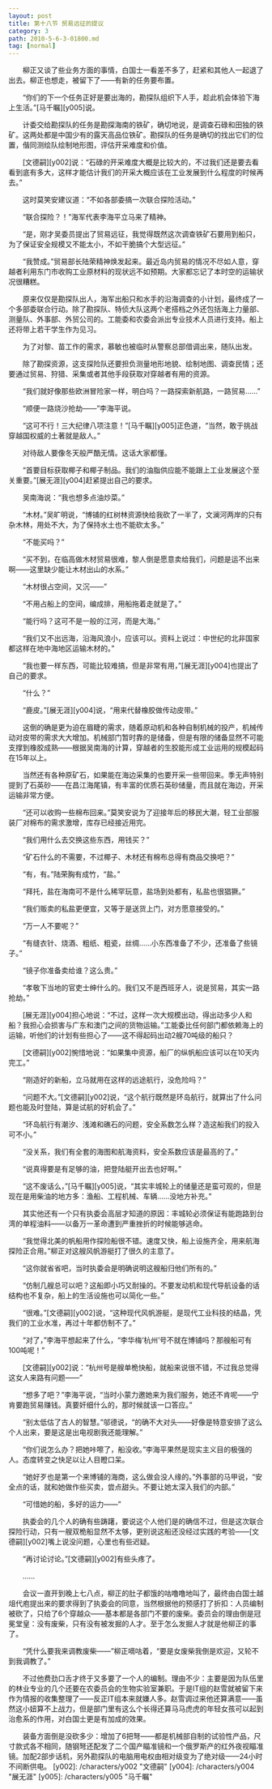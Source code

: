 ```yaml
---
layout: post
title: 第十八节 贸易远征的提议
category: 3
path: 2010-5-6-3-01800.md
tag: [normal]
---
```


　　柳正又谈了些业务方面的事情，白国士一看差不多了，赶紧和其他人一起退了出去。柳正也想走，被留下了——有新的任务要布置。

　　“你们的下一个任务正好是要出海的，勘探队组织下人手，趁此机会体验下海上生活。”[马千瞩][y005]说。

　　计委交给勘探队的任务是勘探海南的铁矿，确切地说，是调查石碌和田独的铁矿。这两处都是中国少有的露天高品位铁矿。勘探队的任务是确切的找出它们的位置，偕同测绘队绘制地形图，评估开采难度和价值。

　　[文德嗣][y002]说：“石碌的开采难度大概是比较大的，不过我们还是要去看看到底有多大，这样才能估计我们的开采大概应该在工业发展到什么程度的时候再去。”

　　这时莫笑安建议道：“不如各部委搞一次联合探险活动。”

　　“联合探险？！”海军代表李海平立马来了精神。

　　“是，刚才吴委员提出了贸易远征，我觉得既然这次调查铁矿石要用到船只，为了保证安全规模又不能太小，不如干脆搞个大型远征。”

　　“我赞成。”贸易部长陆荣精神焕发起来。最近岛内贸易的情况不尽如人意，穿越者利用东门市收购工业原材料的现状远不如预期。大家都忘记了本时空的运输状况很糟糕。

　　原来仅仅是勘探队出人，海军出船只和水手的沿海调查的小计划，最终成了一个多部委联合行动。除了勘探队、特侦大队这两个老搭档之外还包括海上力量部、测量队、外事部、外贸公司的。工能委和农委会派出专业技术人员进行支持。船上还将带上若干学生作为见习。

　　为了对黎、苗工作的需求，慕敏也被临时从警察总部借调出来，随队出发。

　　除了勘探资源，这支探险队还要担负测量地形地貌、绘制地图、调查民情；还要通过贸易、狩猎、采集或者其他手段获取对穿越者有用的资源。

　　“我们就好像那些欧洲冒险家一样，明白吗？一路探索新航路，一路贸易……”

　　“顺便一路烧沙抢劫——”李海平说。

　　“这可不行！三大纪律八项注意！”[马千瞩][y005]正色道，“当然，敢于挑战穿越国权威的土著就是敌人。”

　　对待敌人要像冬天般严酷无情。这话大家都懂。

　　“首要目标获取椰子和椰子制品。我们的油脂供应能不能跟上工业发展这个至关重要。”[展无涯][y004]赶紧提出自己的要求。

　　吴南海说：“我也想多点油炒菜。”

　　“木材。”吴旷明说，“博铺的红树林资源快给我砍了一半了，文澜河两岸的只有杂木林，用处不大，为了保持水土也不能砍太多。”

　　“不能买吗？”

　　“买不到，在临高做木材贸易很难，黎人倒是愿意卖给我们，问题是运不出来啊——这里缺少能让木材出山的水系。”

　　“木材很占空间，又沉——”

　　“不用占船上的空间，编成排，用船拖着走就是了。”

　　“能行吗？这可不是一般的江河，而是大海。”

　　“我们又不出远海，沿海风浪小，应该可以。资料上说过：中世纪的北非国家都这样在地中海地区运输木材的。”

　　“我也要一样东西，可能比较难搞，但是非常有用，”[展无涯][y004]也提出了自己的要求。

　　“什么？”

　　“鹿皮。”[展无涯][y004]说，“用来代替橡胶做传动皮带。”

　　这倒的确是更为迫在眉睫的需求，随着原动机和各种自制机械的投产，机械传动对皮带的需求大大增加。机械部门暂时靠的是储备，但是有限的储备显然不可能支撑到橡胶成熟——根据吴南海的计算，穿越者的生胶能形成工业运用的规模起码在15年以上。

　　当然还有各种原矿石，如果能在海边采集的也要开采一些带回来。季无声特别提到了石英砂——在昌江海尾镇，有丰富的优质石英砂储量，而且就在海边，开采运输非常方便。

　　“还可以收购一些棉布回来。”莫笑安说为了迎接年后的移民大潮，轻工业部服装厂对棉布的需求激增，库存已经接近用完。

　　“我们用什么去交换这些东西，用钱买？”

　　“矿石什么的不需要，不过椰子、木材还有棉布总得有商品交换吧？”

　　“有，有。”陆荣胸有成竹，“盐。”

　　“拜托，盐在海南可不是什么稀罕玩意，盐场到处都有，私盐也很猖獗。”

　　“我们贩卖的私盐更便宜，又等于是送货上门，对方愿意接受的。”

　　“万一人不要呢？”

　　“有缝衣针、烧酒、粗纸、粗瓷，丝绸……小东西准备了不少，还准备了些镜子。”

　　“镜子你准备卖给谁？这么贵。”

　　“孝敬下当地的官吏士绅什么的。我们又不是西班牙人，说是贸易，其实一路抢劫。”

　　[展无涯][y004]担心地说：“不过，这样一次大规模出动，得出动多少人和船？我担心会损害与广东和澳门之间的货物运输。”工能委比任何部门都依赖海上的运输，听他们的计划有些担心了——这不得起码出动2艘70吨级的船只？

　　[文德嗣][y002]惋惜地说：“如果集中资源，船厂的纵帆船应该可以在10天内完工。”

　　“刚造好的新船，立马就用在这样的远途航行，没危险吗？”

　　“问题不大。”[文德嗣][y002]说，“这个航行既然是环岛航行，就算出了什么问题也能及时登陆，算是试航的好机会了。”

　　“环岛航行有潮汐、浅滩和礁石的问题，安全系数怎么样？造这船我们的投入可不小。”

　　“没关系，我们有全套的海图和航海资料，安全系数应该是最高的了。”

　　“说真得要是有足够的油，把登陆艇开出去也好啊。”

　　“这不废话么，”[马千瞩][y005]说，“其实丰城轮上的储量还是蛮可观的，但是现在是用柴油的地方多：渔船、工程机械、车辆……没地方补充。”

　　其实他还有一个只有执委会高层才知道的原因：丰城轮必须保证有能跑路到台湾的单程油料——以备万一革命遭到严重挫折的时候能够逃命。

　　“我觉得北美的帆船用作探险船很不错。速度又快，船上设施齐全，用来航海探险正合用。”柳正对这艘风帆游艇打了很久的主意了。

　　“这你就省省吧，当时执委会是明确说明这艘船归他们所有的。”

　　“仿制几艘总可以吧？这船即小巧又耐操的。不要发动机和现代导航设备的话结构也不复杂，船上的生活设施也可以简化一些。”

　　“很难。”[文德嗣][y002]说，“这种现代风帆游艇，是现代工业科技的结晶，凭我们的工业水准，再过十年都仿制不了。”

　　“对了，”李海平想起来了什么，“李华梅‘杭州’号不就在博铺吗？那艘船可有100吨呢！”

　　[文德嗣][y002]说：“杭州号是艘单桅快船，就船来说很不错，不过我总觉得这女人来路有问题——”

　　“想多了吧？”李海平说，“当时小蒙力邀她来为我们服务，她还不肯呢——宁肯要跑贸易赚钱。真要奸细什么的，那时候就该一口答应。”

　　“别太低估了古人的智慧。”邬德说，“的确不大对头——好像是特意安排了这么个人出来，要是这是出电视剧我还能理解。”

　　“你们说怎么办？把她咔嚓了，船没收。”李海平果然是现实主义目的极强的人。态度转变之快足以让人目瞪口呆。

　　“她好歹也是第一个来博铺的海商，这么做会没人缘的。”外事部的马甲说，“安全点的话，就和她做作些买卖，尝点甜头。不要让她太深入我们的内部。”

　　“可惜她的船，多好的运力——”

　　执委会的几个人的确有些踌躇，要说这个人他们是的确信不过，但是这次联合探险行动，只有一艘双桅船显然不太够，更别说这船还没经过实践的考验——[文德嗣][y002]嘴上说没问题，心里也有些迟疑。

　　“再讨论讨论。”[文德嗣][y002]有些头疼了。

　　……

　　会议一直开到晚上七八点，柳正的肚子都饿的咕噜噜地叫了，最终由白国士越俎代庖提出来的要求得到了执委会的同意，当然根据他的预感打了折扣：人员编制被砍了，只给了6个穿越众——基本都是各部门不要的废柴。委员会的理由倒是冠冕堂皇：没有废柴，只有没有被发掘的人才。至于怎么发掘人才就是他柳正的事了。

　　“凭什么要我来调教废柴——”柳正嘀咕着，“要是女废柴我倒是欢迎，又轮不到我调教了。”

　　不过他费劲口舌才终于又多要了一个人的编制。理由不少：主要是因为队伍里的林业专业的几个还要在农委员会的生物实验室兼职。于是IT组的赵雪就被留下来作为情报的收集整理了——反正IT组本来就嫌人多。赵雪调过来他还算满意——虽然这小妞算不上战力，但是部门里有这么个长得还算马马虎虎的年轻女孩可以起到治愈系的作用，对白国士更是有加成的效果。

　　装备方面倒是没砍多少：增加了6把弩——都是机械部自制的试验性产品，尺寸款式各不相同，随钢弩还配发了二个国产瞄准镜和一个俄罗斯产的红外夜视瞄准镜。加配2部步话机，另外勘探队的电脑用电权由相对级变为了绝对级——24小时不间断供电。
[y002]: /characters/y002 "文德嗣"
[y004]: /characters/y004 "展无涯"
[y005]: /characters/y005 "马千瞩"
